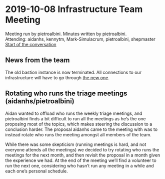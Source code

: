 # 2019-10-08 Infrastructure Team Meeting

Meeting run by pietroalbini. Minutes written by pietroalbini.  
Attending: aidanhs, kennytm, Mark-Simulacrum, pietroalbini, shepmaster  
[Start of the conversation][discord]

[discord]: https://discordapp.com/channels/442252698964721669/443148319431065610/631173995340890163

## News from the team

The old bastion instance is now terminated. All connections to our
infrastructure will have to go through [the new
one](https://github.com/rust-lang/infra-team/blob/master/docs/hosts/bastion.md).

## Rotating who runs the triage meetings (aidanhs/pietroalbini)

Aidan wanted to offload who runs the weekly triage meetings, and pietroalbini
finds a bit difficult to run all the meetings as he’s the one proposing most of
the topics, which makes steering the discussion to a conclusion harder. The
proposal aidanhs came to the meeting with was to instead rotate who runs the
meeting amongst all members of the team.

While there was some skepticism (running meetings is hard, and not everyone
attends all the meetings) we decided to try rotating who runs the meetings for
the next month, and then revisit the proposal in a month given the experience
we had. At the end of the meeting we’ll find a volunteer to run the next one,
considering who hasn’t run any meeting in a while and each one’s personal
schedule.
